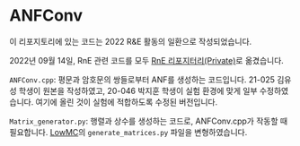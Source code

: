 # ANFConv

이 리포지토리에 있는 코드는 2022 R&E 활동의 일환으로 작성되었습니다. 

2022년 09월 14일, RnE 관련 코드를 모두 [RnE 리포지터리(Private)](https://github.com/KAIST-CryptLab/2022-rne)로 옮겼습니다. 

`ANFConv.cpp`: 평문과 암호문의 쌍들로부터 ANF를 생성하는 코드입니다. 21-025 김유성 학생이 원본을 작성하였고, 20-046 박지훈 학생이 실험 환경에 맞게 일부 수정하였습니다. 여기에 올린 것이 실험에 적합하도록 수정된 버전입니다. 

`Matrix_generator.py`: 행렬과 상수를 생성하는 코드로, ANFConv.cpp가 작동할 때 필요합니다. [LowMC](https://github.com/LowMC/lowmc)의 `generate_matrices.py` 파일을 변형하였습니다. 
